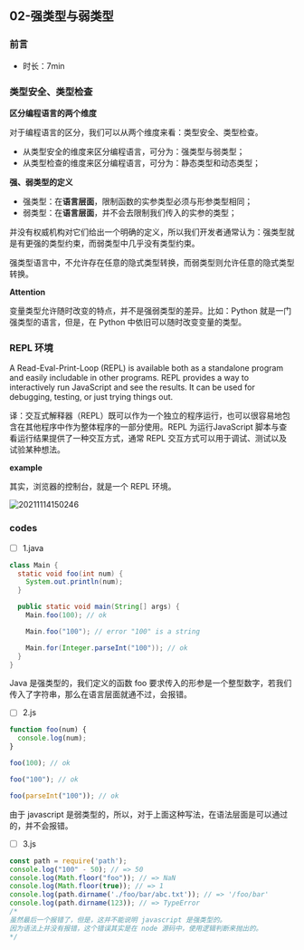 ## 02-强类型与弱类型

### 前言

- 时长：7min

### 类型安全、类型检查

**区分编程语言的两个维度**

对于编程语言的区分，我们可以从两个维度来看：类型安全、类型检查。

- 从类型安全的维度来区分编程语言，可分为：强类型与弱类型；
- 从类型检查的维度来区分编程语言，可分为：静态类型和动态类型；

**强、弱类型的定义**

- 强类型：在**语言层面**，限制函数的实参类型必须与形参类型相同；
- 弱类型：在**语言层面**，并不会去限制我们传入的实参的类型；

并没有权威机构对它们给出一个明确的定义，所以我们开发者通常认为：强类型就是有更强的类型约束，而弱类型中几乎没有类型约束。

强类型语言中，不允许存在任意的隐式类型转换，而弱类型则允许任意的隐式类型转换。

**Attention**

变量类型允许随时改变的特点，并不是强弱类型的差异。比如：Python 就是一门强类型的语言，但是，在 Python 中依旧可以随时改变变量的类型。

### REPL 环境

A Read-Eval-Print-Loop (REPL) is available both as a standalone program and easily includable in other programs. REPL provides a way to interactively run JavaScript and see the results. It can be used for debugging, testing, or just trying things out.

译：交互式解释器（REPL）既可以作为一个独立的程序运行，也可以很容易地包含在其他程序中作为整体程序的一部分使用。REPL 为运行JavaScript 脚本与查看运行结果提供了一种交互方式，通常 REPL 交互方式可以用于调试、测试以及试验某种想法。

**example**

其实，浏览器的控制台，就是一个 REPL 环境。

![20211114150246](https://cdn.jsdelivr.net/gh/123taojiale/dahuyou_picture@main/blogs/20211114150246.png)

### codes

- [ ] 1.java

```java
class Main {
  static void foo(int num) {
    System.out.println(num);
  }

  public static void main(String[] args) {
    Main.foo(100); // ok

    Main.foo("100"); // error "100" is a string

    Main.for(Integer.parseInt("100")); // ok
  }
}
```

Java 是强类型的，我们定义的函数 foo 要求传入的形参是一个整型数字，若我们传入了字符串，那么在语言层面就通不过，会报错。

- [ ] 2.js

```js
function foo(num) {
  console.log(num);
}

foo(100); // ok

foo("100"); // ok

foo(parseInt("100")); // ok
```

由于 javascript 是弱类型的，所以，对于上面这种写法，在语法层面是可以通过的，并不会报错。

- [ ] 3.js

```js
const path = require('path');
console.log("100" - 50); // => 50
console.log(Math.floor("foo")); // => NaN
console.log(Math.floor(true)); // => 1
console.log(path.dirname('./foo/bar/abc.txt')); // => '/foo/bar'
console.log(path.dirname(123)); // => TypeError
/*
虽然最后一个报错了，但是，这并不能说明 javascript 是强类型的。
因为语法上并没有报错，这个错误其实是在 node 源码中，使用逻辑判断来抛出的。
*/
```